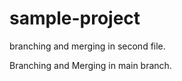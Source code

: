 



# sample-project

branching and merging in second file. 

Branching and Merging in main branch. 
